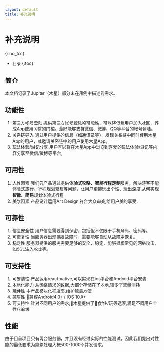 ```yaml
---
layout: default
title: 补充说明
---
```


# 补充说明
{:.no_toc}

* 目录
{:toc}

## 简介
本文档记录了Jupiter（木星）部分未在用例中描述的需求。
## 功能性
1. 第三方帐号登陆
提供第三方帐号登陆的可能性，可以降低新用户加入社区、养成App使用习惯的门槛。最好能够支持微信、微博、QQ等平台的帐号登陆。
2. 关系链导入
通过用户提供的信息（如通讯录等），发现关系链中同时使用木星App的用户，或邀请关系链中的用户使用木星App。
3. 玩法体验/游记分享
用户可以将在木星App中浏览到喜爱的玩法体验/游记等内容分享至微信/微博等平台。
## 可用性
1. 人性因素 我们的产品通过提供**体验式攻略、智能行程定制**服务，解决游客不能体验式旅行、行程规划繁琐等问题，让用户更能玩出个性、玩出深度.从何实现**智能、简易**规划体验式行程
2.  美学因素 产品设计运用Ant Design,符合大众审美,给用户美的享受.

## 可靠性
1. 信息安全性
用户信息需要得到保密，包括但不仅限于手机号码、密码等。
2. 可恢复性
当服务器出现偶发故障时，需要能够自动从故障中恢复。
3. 稳定性
服务器提供的服务需要足够的安全、稳定，能够抵御常见的网络攻击，如SQL注入攻击等。

## 可支持性
1.  可安装性 产品运用react-native,可以实现在ios平台和Android平台安装
2.  本地化能力 从网络请求的数据,大部分存储在了本地,较少了流量消耗
3.  延伸性  本产品模块化程度高,维护延展方便
4.  兼容性  兼容Android4.0+ / IOS 10.0+
5.  可支持性  针对不同用户的需求,木星提供了食/住/玩等选项,满足不同用户个性化追求


## 性能
由于目前项目只有两台服务器，并且没有经过实际的性能测试，因此我们提出对性能的最低要求为能够处理大概500-1000个并发请求。

